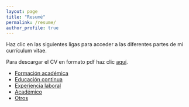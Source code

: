 ```yaml
---
layout: page
title: "Resumé"
permalink: /resume/
author_profile: true
---
```


Haz clic en las siguientes ligas para acceder a las diferentes partes de mi currículum vitae.

Para descargar el CV en formato pdf haz clic [aquí](../assets/pdf/CV_Rodrigo_Munoz_Espanol_Abr21.pdf).

* [Formación académica](./formal_education)
* [Educación continua](./continuous_education)
* [Experiencia laboral](./work)
* [Académico](../academic)
* [Otros](./cv_others)